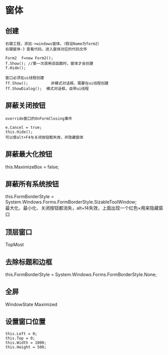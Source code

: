 # 窗体

## 创建
```
右键工程，添加->windows窗体。（假设Name为form2）
右键窗体-》查看代码，进入窗体对应的代码文件

Form2  f=new Form2(); 
f.Show(); //第一次调用该函数时，窗体才会创建
f.Hide();

窗口必须在ui线程创建
ff.Show();          非模式对话框，需要在ui线程创建
ff.ShowDialog();  模式对话框，自带ui线程
```

## 屏蔽关闭按钮

```
override窗口的OnFormClosing事件

e.Cancel = true;
this.Hide();
可以使alt+F4与关闭按钮都失效，并隐藏窗体
```

## 屏蔽最大化按钮
this.MaximizeBox = false;

## 屏蔽所有系统按钮
this.FormBorderStyle = System.Windows.Forms.FormBorderStyle.SizableToolWindow;  
最大化、最小化、关闭按钮都消失，alt+f4失效，上面出现一个红色×用来隐藏窗口


## 顶层窗口
TopMost

## 去除标题和边框
this.FormBorderStyle = System.Windows.Forms.FormBorderStyle.None;

## 全屏
WindowState  Maximized

## 设置窗口位置
```
this.Left = 0;
this.Top = 0;
this.Width = 1000;
this.Height = 500;
```
